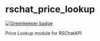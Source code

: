 # rschat_price_lookup

[![Greenkeeper badge](https://badges.greenkeeper.io/Pyragon/rschat_price_lookup.svg)](https://greenkeeper.io/)

Price Lookup module for RSChatAPI
